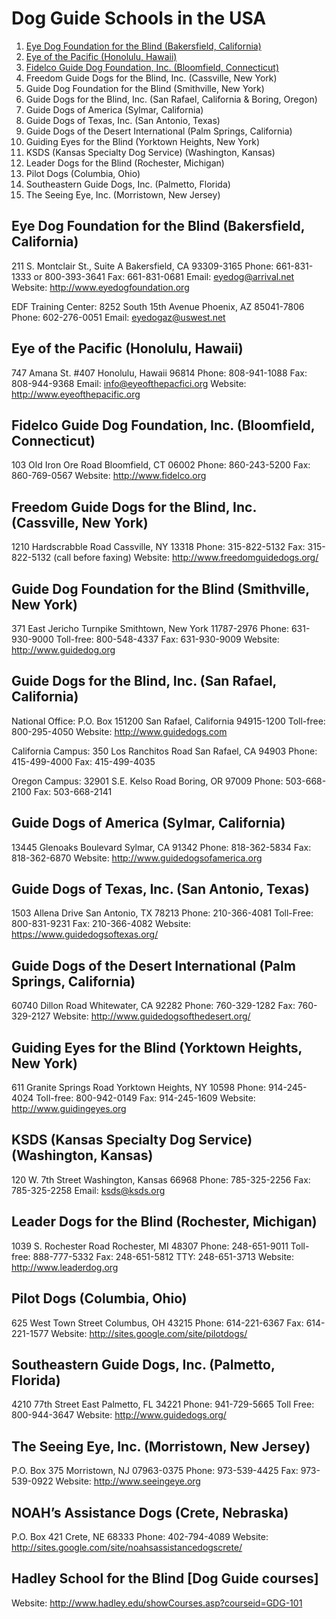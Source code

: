 # Dog Guide Schools in the USA

1. [Eye Dog Foundation for the Blind (Bakersfield, California)](#eye-dog-foundation-for-the-blind-bakersfield-california)
2. [Eye of the Pacific (Honolulu, Hawaii)](#eye-of-the-pacific-honolulu-hawaii)
3. [Fidelco Guide Dog Foundation, Inc. (Bloomfield, Connecticut)](#fidelco-guide-dog-foundation-inc-bloomfield-connecticut)
4. Freedom Guide Dogs for the Blind, Inc. (Cassville, New York)
5. Guide Dog Foundation for the Blind (Smithville, New York)
6. Guide Dogs for the Blind, Inc. (San Rafael, California & Boring, Oregon)
7. Guide Dogs of America (Sylmar, California)
8. Guide Dogs of Texas, Inc. (San Antonio, Texas)
9. Guide Dogs of the Desert International (Palm Springs, California)
10. Guiding Eyes for the Blind (Yorktown Heights, New York)
11. KSDS (Kansas Specialty Dog Service) (Washington, Kansas)
12. Leader Dogs for the Blind (Rochester, Michigan)
13. Pilot Dogs (Columbia, Ohio)
14. Southeastern Guide Dogs, Inc. (Palmetto, Florida)
15. The Seeing Eye, Inc. (Morristown, New Jersey)


## Eye Dog Foundation for the Blind (Bakersfield, California)

211 S. Montclair St., Suite A
Bakersfield, CA  93309-3165
Phone: 661-831-1333 or 800-393-3641
Fax: 661-831-0681
Email: [eyedog@arrival.net](mailto:eyedog@arrival.net)
Website: http://www.eyedogfoundation.org

EDF Training Center: 
8252 South 15th Avenue
Phoenix, AZ  85041-7806 
Phone: 602-276-0051 
Email: [eyedogaz@uswest.net](mailto:eyedogaz@uswest.net)

## Eye of the Pacific (Honolulu, Hawaii)

747 Amana St. #407
Honolulu, Hawaii  96814
Phone: 808-941-1088
Fax: 808-944-9368
Email: [info@eyeofthepacfici.org](mailto:info@eyeofthepacfici.org)
Website: http://www.eyeofthepacific.org

## Fidelco Guide Dog Foundation, Inc. (Bloomfield, Connecticut)

103 Old Iron Ore Road
Bloomfield, CT 06002
Phone: 860-243-5200
Fax: 860-769-0567
Website: http://www.fidelco.org

## Freedom Guide Dogs for the Blind, Inc. (Cassville, New York)

1210 Hardscrabble Road
Cassville, NY 13318
Phone: 315-822-5132
Fax: 315-822-5132 (call before faxing)
Website: http://www.freedomguidedogs.org/

## Guide Dog Foundation for the Blind (Smithville, New York)

371 East Jericho Turnpike
Smithtown, New York 11787-2976
Phone: 631-930-9000
Toll-free: 800-548-4337
Fax: 631-930-9009
Website: http://www.guidedog.org

## Guide Dogs for the Blind, Inc. (San Rafael, California)

National Office:
P.O. Box 151200
San Rafael, California 94915-1200
Toll-free: 800-295-4050
Website: http://www.guidedogs.com

California Campus:
350 Los Ranchitos Road
San Rafael, CA 94903
Phone: 415-499-4000
Fax: 415-499-4035

Oregon Campus:
32901 S.E. Kelso Road
Boring, OR 97009
Phone: 503-668-2100
Fax: 503-668-2141

## Guide Dogs of America (Sylmar, California)

13445 Glenoaks Boulevard
Sylmar, CA 91342
Phone: 818-362-5834
Fax: 818-362-6870
Website: http://www.guidedogsofamerica.org

## Guide Dogs of Texas, Inc. (San Antonio, Texas)

1503 Allena Drive
San Antonio, TX 78213
Phone: 210-366-4081 
Toll-Free: 800-831-9231
Fax: 210-366-4082
Website: https://www.guidedogsoftexas.org/

## Guide Dogs of the Desert International (Palm Springs, California)

60740 Dillon Road
Whitewater, CA 92282
Phone: 760-329-1282
Fax: 760-329-2127
Website: http://www.guidedogsofthedesert.org/

## Guiding Eyes for the Blind (Yorktown Heights, New York)

611 Granite Springs Road
Yorktown Heights, NY 10598
Phone: 914-245-4024
Toll-free: 800-942-0149
Fax: 914-245-1609
Website: http://www.guidingeyes.org

## KSDS (Kansas Specialty Dog Service) (Washington, Kansas)

120 W. 7th Street
Washington, Kansas  66968
Phone: 785-325-2256
Fax: 785-325-2258
Email: [ksds@ksds.org](mailto:ksds@ksds.org)

## Leader Dogs for the Blind (Rochester, Michigan)

1039 S. Rochester Road
Rochester, MI 48307
Phone: 248-651-9011
Toll-free: 888-777-5332
Fax: 248-651-5812
TTY: 248-651-3713
Website: http://www.leaderdog.org

## Pilot Dogs (Columbia, Ohio)

625 West Town Street
Columbus, OH 43215
Phone: 614-221-6367
Fax: 614-221-1577
Website: http://sites.google.com/site/pilotdogs/

## Southeastern Guide Dogs, Inc. (Palmetto, Florida)

4210 77th Street East
Palmetto, FL 34221
Phone: 941-729-5665 
Toll Free: 800-944-3647
Website: http://www.guidedogs.org/

## The Seeing Eye, Inc. (Morristown, New Jersey)

P.O. Box 375
Morristown, NJ 07963-0375
Phone: 973-539-4425
Fax: 973-539-0922
Website: http://www.seeingeye.org

## NOAH’s Assistance Dogs (Crete, Nebraska)

P.O. Box 421
Crete, NE 68333
Phone: 402-794-4089
Website: http://sites.google.com/site/noahsassistancedogscrete/

## Hadley School for the Blind [Dog Guide courses]

Website: http://www.hadley.edu/showCourses.asp?courseid=GDG-101
